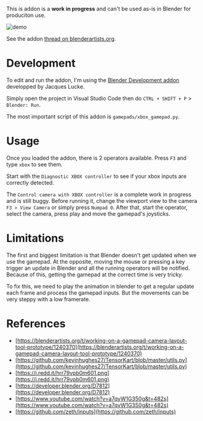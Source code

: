 This is addon is a **work in progress** and can't be used as-is in Blender for produciton use.

![demo](https://blenderartists.org/uploads/default/original/4X/e/a/9/ea9dd3b634f92a891d6afd0f069e71de93830a68.gif)

See the addon [thread on blenderartists.org](https://blenderartists.org/t/a-gamepad-camera-layout-tool/1240370).

# Development

To edit and run the addon, I'm using the [Blender Development addon](https://marketplace.visualstudio.com/items?itemName=JacquesLucke.blender-development) developped by Jacques Lucke.

Simply open the project in Visual Studio Code then do `CTRL + SHIFT + P` > `Blender: Run`.

The most important script of this addon is `gamepads/xbox_gamepad.py`.

# Usage

Once you loaded the addon, there is 2 operators available. Press `F3` and type `xbox` to see them.

Start with the `Diagnostic XBOX controller` to see if your xbox inputs are correctly detected.

The `Control camera with XBOX controller` is a complete work in progress and is still buggy. Before running it, change the viewport view to the camera `F3 > View Camera` or simply press `Numpad 0`. After that, start the operator, select the camera, press play and move the gamepad's joysticks.

# Limitations

The first and biggest limitation is that Blender doesn't get updated when we use the gamepad. At the opposite, moving the mouse or pressing a key trigger an update in Blender and all the running operators will be notified. Because of this, getting the gamepad at the correct time is very tricky.

To fix this, we need to play the animation in blender to get a regular update each frame and process the gamepad inputs. But the movements can be very steppy with a low framerate.

# References

- [https://blenderartists.org/t/working-on-a-gamepad-camera-layout-tool-prototype/1240370](https://blenderartists.org/t/working-on-a-gamepad-camera-layout-tool-prototype/1240370)
- [https://github.com/kevinhughes27/TensorKart/blob/master/utils.py](https://github.com/kevinhughes27/TensorKart/blob/master/utils.py)
- [https://i.redd.it/hrr79vpb0m601.png](https://i.redd.it/hrr79vpb0m601.png)
- [https://developer.blender.org/D7812](https://developer.blender.org/D7812)
- [https://www.youtube.com/watch?v=a7qyW1G350g&t=482s](https://www.youtube.com/watch?v=a7qyW1G350g&t=482s)
- [https://github.com/zeth/inputs](https://github.com/zeth/inputs)